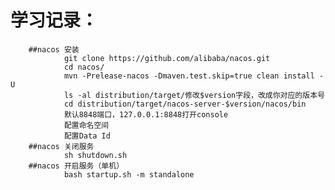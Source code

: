 学习记录：
======
        ##nacos 安装 
                git clone https://github.com/alibaba/nacos.git
                cd nacos/
                mvn -Prelease-nacos -Dmaven.test.skip=true clean install -U  
                ls -al distribution/target/修改$version字段，改成你对应的版本号
                cd distribution/target/nacos-server-$version/nacos/bin
                默认8848端口，127.0.0.1:8848打开console
                配置命名空间
                配置Data Id
        ##nacos 关闭服务
                sh shutdown.sh
        ##nacos 开启服务（单机）
                bash startup.sh -m standalone

